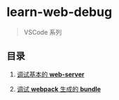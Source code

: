 # learn-web-debug

> VSCode 系列

## 目录

1. [调试基本的 **web-server**](./packages/1-base/)

2. [调试 **webpack** 生成的 **bundle**](./packages/2-webpack-sourcemap/)